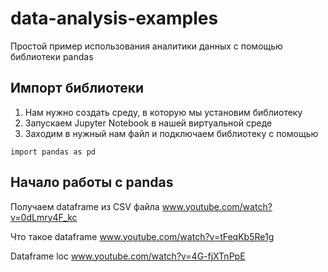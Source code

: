 # data-analysis-examples

Простой пример использования аналитики данных с помощью библиотеки pandas

## Импорт библиотеки

1. Нам нужно создать среду, в которую мы установим библиотеку
1. Запускаем Jupyter Notebook в нашей виртуальной среде
1. Заходим в нужный нам файл и подключаем библиотеку с помощью 

```
import pandas as pd
```

## Начало работы с pandas

Получаем dataframe из CSV файла
www.youtube.com/watch?v=0dLmry4F_kc

Что такое dataframe
www.youtube.com/watch?v=tFeqKb5Re1g

Dataframe loc
www.youtube.com/watch?v=4G-fjXTnPpE
